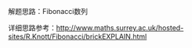 解题思路：Fibonacci数列

详细思路参考：http://www.maths.surrey.ac.uk/hosted-sites/R.Knott/Fibonacci/brickEXPLAIN.html
